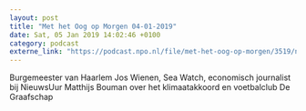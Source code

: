 ```yaml
---
layout: post
title: "Met het Oog op Morgen 04-01-2019"
date: Sat, 05 Jan 2019 14:02:46 +0100
category: podcast
externe_link: "https://podcast.npo.nl/file/met-het-oog-op-morgen/3519/nporadio1_met-het-oog-op-morgen_20190105_met-het-oog-op-morgen-04-01-19_9ZAHJI.mp3"
---
```


Burgemeester van Haarlem Jos Wienen, Sea Watch, economisch journalist bij NieuwsUur Matthijs Bouman over het klimaatakkoord en voetbalclub De Graafschap
